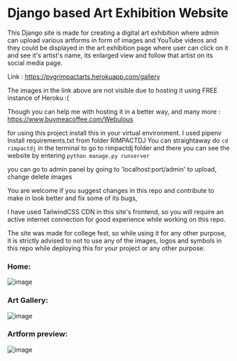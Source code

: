 # Django based Art Exhibition Website
This Django site is made for creating a digital art exhibition where admin can upload various artforms in form of images and YouTube videos and they could be displayed in the art exhibition page where user can click on it and see it's artist's name, its enlarged view and follow that artist on its social media page.


Link : https://pvgrimpactarts.herokuapp.com/gallery

The images in the link above are not visible due to hosting it using FREE instance of Heroku :( 

Though you can help me with hosting it in a better way, and many more : https://www.buymeacoffee.com/Webulous


for using this project install this in your virtual environment. I used pipenv
Install requirements.txt from folder RIMPACTDJ
You can straightaway do
```cd rimpactdj``` 
in the terminal to go to rimpactdj folder and there you can see the website by entering ```python manage.py runserver```

you can go to admin panel by going to 'localhost:port/admin' to upload, change delete images



You are welcome if you suggest changes in this repo and contribute to make in look better and fix some of its bugs, 

I have used TailwindCSS CDN in this site's frontend, so you will require an active internet connection for good experience while working on this repo.



The site was made for college fest, so while using it for any other purpose, it is strictly advised to not to use any of the images, logos and symbols in this repo while deploying this for your project or any other purpose.

### Home:


![image](https://user-images.githubusercontent.com/68045041/172044296-65b2b621-20e6-4f89-8c9d-13e253c90ea7.png)


### Art Gallery:

![image](https://user-images.githubusercontent.com/68045041/172044335-2756b23a-d936-47a3-a503-cb2781a8f237.png)


### Artform preview:

![image](https://user-images.githubusercontent.com/68045041/172044396-5259882d-53ba-4b3a-8e64-e0a51438e6d1.png)


